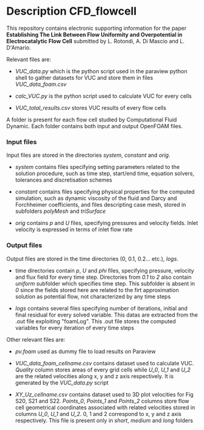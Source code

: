 # Description CFD_flowcell

This repository contains electronic supporting information for the paper **Establishing The Link Between Flow Uniformity and Overpotential in Electrocatalytic Flow Cell** submitted by L. Rotondi, A. Di Mascio and L. D'Amario. 


Relevant files are:

- *VUC_data.py* which is the python script used in the paraview python shell to gather datasets for VUC and store them in files *VUC_data_foam.csv*

- *calc_VUC.py* is the python script used to calculate VUC for every cells

- *VUC_total_results.csv* stores VUC results of every flow cells

A folder is present for each flow cell studied by Computational Fluid Dynamic. Each folder contains both input and output OpenFOAM files. 

### Input files

Input files are stored in the directories *system*, *constant* and *orig*. 

- *system* contains files specifying setting parameters related to the solution procedure, such as time step, start/end time, equation solvers, tolerances and discretisation schemes

- *constant* contains files specifying physical properties for the computed simulation, such as dynamic viscosity of the fluid and Darcy and Forchheimer coefficients, and files descripting case mesh, stored in subfolders *polyMesh* and *triSurface*

- *orig* contains *p* and *U* files, specifying pressures and velocity fields. Inlet velocity is expressed in terms of inlet flow rate 


### Output files

Output files are stored in the time directories (0, 0.1, 0.2... etc.), *logs*.

- time directories contain *p*, *U* and *phi* files, specifying pressure, velocity and flux field for every time step. Directories from *0.1* to *2* also contain *uniform* subfolder which specifies time step. This subfolder is absent in *0* since the fields stored here are related to the firt approximation solution as potential flow, not characterized by any time steps

- *logs* contains several files specifying number of iterations, initial and final residual for every solved variable. This datas are extracted from the .out file exploiting "foamLog". This .out file stores the computed variables for every iteration of every time steps


Other relevant files are: 

- *pv.foam* used as dummy file to load results on Paraview 

- *VUC_data_foam_cellname.csv* contains dataset used to calculate VUC. *Quality* column stores areas of every grid cells while *U_0*, *U_1* and *U_2* are the related velocities along x, y and z axis respectively. It is generated by the *VUC_data.py* script

- *XY_Uz_cellname.csv* contains dataset used to 3D plot velocities for Fig S20, S21 and S22. *Points_0*, *Points_1* and *Points_2* columns store flow cell geometrical coordinates associated with related velocities stored in columns *U_0*, *U_1* and *U_2*. 0, 1 and 2 correspond to x, y and z axis respectively. This file is present only in *short*, *medium* and *long* folders




